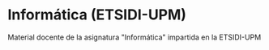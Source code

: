 # Informática (ETSIDI-UPM)
Material docente de la asignatura "Informática" impartida en la ETSIDI-UPM

